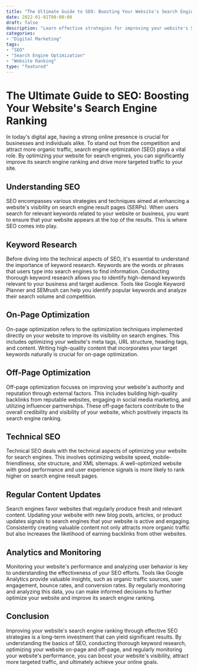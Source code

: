 ```yaml
---
title: "The Ultimate Guide to SEO: Boosting Your Website's Search Engine Ranking"
date: 2022-01-01T08:00:00
draft: false
description: "Learn effective strategies for improving your website's SEO and increasing its visibility on search engines."
categories:
- "Digital Marketing"
tags:
- "SEO"
- "Search Engine Optimization"
- "Website Ranking"
type: "featured"
---
```


# The Ultimate Guide to SEO: Boosting Your Website's Search Engine Ranking

In today's digital age, having a strong online presence is crucial for businesses and individuals alike. To stand out from the competition and attract more organic traffic, search engine optimization (SEO) plays a vital role. By optimizing your website for search engines, you can significantly improve its search engine ranking and drive more targeted traffic to your site.

## Understanding SEO

SEO encompasses various strategies and techniques aimed at enhancing a website's visibility on search engine result pages (SERPs). When users search for relevant keywords related to your website or business, you want to ensure that your website appears at the top of the results. This is where SEO comes into play.

## Keyword Research

Before diving into the technical aspects of SEO, it's essential to understand the importance of keyword research. Keywords are the words or phrases that users type into search engines to find information. Conducting thorough keyword research allows you to identify high-demand keywords relevant to your business and target audience. Tools like Google Keyword Planner and SEMrush can help you identify popular keywords and analyze their search volume and competition.

## On-Page Optimization

On-page optimization refers to the optimization techniques implemented directly on your website to improve its visibility on search engines. This includes optimizing your website's meta tags, URL structure, heading tags, and content. Writing high-quality content that incorporates your target keywords naturally is crucial for on-page optimization.

## Off-Page Optimization

Off-page optimization focuses on improving your website's authority and reputation through external factors. This includes building high-quality backlinks from reputable websites, engaging in social media marketing, and utilizing influencer partnerships. These off-page factors contribute to the overall credibility and visibility of your website, which positively impacts its search engine ranking.

## Technical SEO

Technical SEO deals with the technical aspects of optimizing your website for search engines. This involves optimizing website speed, mobile-friendliness, site structure, and XML sitemaps. A well-optimized website with good performance and user experience signals is more likely to rank higher on search engine result pages.

## Regular Content Updates

Search engines favor websites that regularly produce fresh and relevant content. Updating your website with new blog posts, articles, or product updates signals to search engines that your website is active and engaging. Consistently creating valuable content not only attracts more organic traffic but also increases the likelihood of earning backlinks from other websites.

## Analytics and Monitoring

Monitoring your website's performance and analyzing user behavior is key to understanding the effectiveness of your SEO efforts. Tools like Google Analytics provide valuable insights, such as organic traffic sources, user engagement, bounce rates, and conversion rates. By regularly monitoring and analyzing this data, you can make informed decisions to further optimize your website and improve its search engine ranking.

## Conclusion

Improving your website's search engine ranking through effective SEO strategies is a long-term investment that can yield significant results. By understanding the basics of SEO, conducting thorough keyword research, optimizing your website on-page and off-page, and regularly monitoring your website's performance, you can boost your website's visibility, attract more targeted traffic, and ultimately achieve your online goals.
